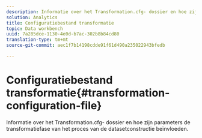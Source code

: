 ```yaml
---
description: Informatie over het Transformation.cfg- dossier en hoe zijn parameters de transformatiefase van het proces van de datasetconstructie beïnvloeden.
solution: Analytics
title: Configuratiebestand transformatie
topic: Data workbench
uuid: 7a285dce-1130-4e0d-b7ac-302b8b84cd80
translation-type: tm+mt
source-git-commit: aec1f7b14198cdde91f61d490a235022943bfedb

---
```



# Configuratiebestand transformatie{#transformation-configuration-file}

Informatie over het Transformation.cfg- dossier en hoe zijn parameters de transformatiefase van het proces van de datasetconstructie beïnvloeden.

